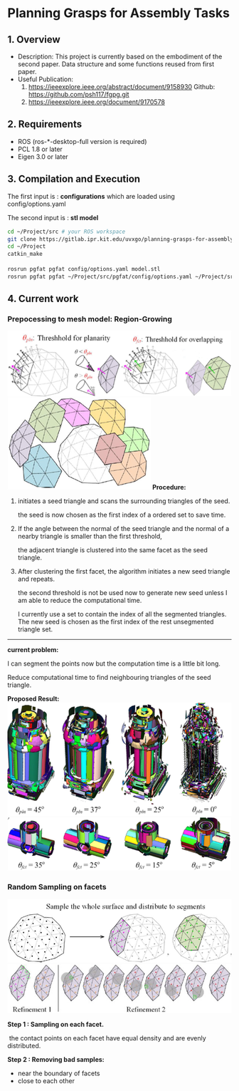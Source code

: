 Planning Grasps for Assembly Tasks
====




## 1. Overview
   - Description: This project is currently based on the embodiment of the second paper. Data structure and some functions reused from first paper. 
   - Useful Publication:
     1.  https://ieeexplore.ieee.org/abstract/document/9158930     Github: https://github.com/psh117/fgpg.git
     2.  https://ieeexplore.ieee.org/document/9170578      

## 2. Requirements
   - ROS (ros-*-desktop-full version is required)
   - PCL 1.8 or later
   - Eigen 3.0 or later

## 3. Compilation and Execution

The first input is : **configurations** which are loaded using config/options.yaml

The second input is : **stl model** 

```sh
cd ~/Project/src # your ROS workspace
git clone https://gitlab.ipr.kit.edu/uvxgo/planning-grasps-for-assembly-task.git
cd ~/Project
catkin_make

rosrun pgfat pgfat config/options.yaml model.stl  
rosrun pgfat pgfat ~/Project/src/pgfat/config/options.yaml ~/Project/src/pgfat/meshes/Motor_part/Lager.stl
```

## 4. Current work

### Prepocessing to mesh model: Region-Growing
![image](images/Pre1.png)
![image](images/Pre2.png)
**Procedure:**

1. initiates a seed triangle and scans the surrounding triangles of the seed.  

   the seed is now chosen as the first index of a ordered set to save time.

2. If the angle between the normal of the seed triangle and the normal of a nearby triangle is smaller than the first threshold,

   the adjacent triangle is clustered into the same facet as the seed triangle. 

3. After clustering the first facet, the algorithm initiates a new seed triangle and repeats. 

   the second threshold is not be used now to generate new seed unless I am able to reduce the computational time.

   I currently use a set to contain the index of all the segmented triangles. The new seed is chosen as the first index of the rest unsegmented triangle set.

------

**current problem:** 

I can segment the points now but the computation time is a little bit long. 

Reduce computational time to find neighbouring triangles of the seed triangle. 

**Proposed Result:**
![image](images/pre3.png)
![image](images/pre4.png)

### Random Sampling on facets
![image](images/sammple1.png)
![image](images/sample2.jpg)

**Step 1 : Sampling on each facet.** 

​	the contact points on each facet have equal density and are evenly distributed.

**Step 2 : Removing bad samples:** 

   - near the boundary of facets
   - close to each other

